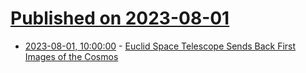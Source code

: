 # [Published on 2023-08-01](index.md)

* [2023-08-01, 10:00:00](https://science.slashdot.org/story/23/08/01/0650228/euclid-space-telescope-sends-back-first-images-of-the-cosmos?utm_source=rss1.0mainlinkanon&utm_medium=feed) - [Euclid Space Telescope Sends Back First Images of the Cosmos](https://science.slashdot.org/story/23/08/01/0650228/euclid-space-telescope-sends-back-first-images-of-the-cosmos?utm_source=rss1.0mainlinkanon&utm_medium=feed)
